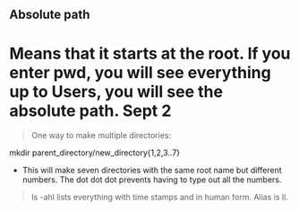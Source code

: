 Absolute path
-------------
Means that it starts at the root. If you enter pwd, you will see everything up to Users, you will see the absolute path.
Sept 2
=======
> One way to make multiple directories:

mkdir parent_directory/new_directory{1,2,3..7}

- This will make seven directories with the same root name but different numbers. The dot dot dot prevents having to type out all the numbers.

> ls -ahl lists everything with time stamps and in human form. Alias is ll.
